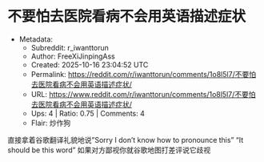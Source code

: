 # 不要怕去医院看病不会用英语描述症状

- Metadata:
  - Subreddit: r_iwanttorun
  - Author: FreeXiJinpingAss
  - Created: 2025-10-16 23:04:52 UTC
  - Permalink: https://reddit.com/r/iwanttorun/comments/1o8l5l7/不要怕去医院看病不会用英语描述症状/
  - URL: https://www.reddit.com/r/iwanttorun/comments/1o8l5l7/不要怕去医院看病不会用英语描述症状/
  - Ups: 4 | Ratio: 0.75 | Comments: 4
  - Flair: 炒作狗


直接拿着谷歌翻译礼貌地说”Sorry I don’t know how to pronounce this” “It
should be this word” 如果对方鄙视你就谷歌地图打差评说它歧视

